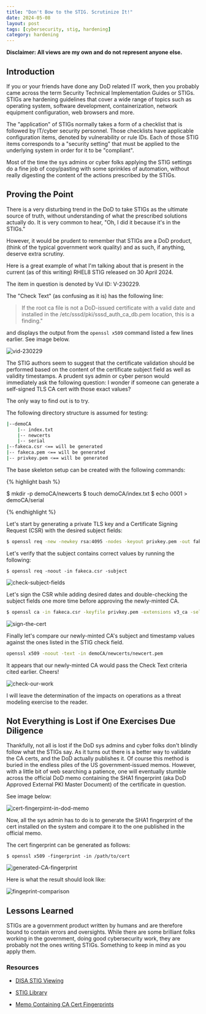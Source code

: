 ```yaml
---
title: "Don't Bow to the STIG. Scrutinize It!"
date: 2024-05-08
layout: post
tags: [cybersecurity, stig, hardening]
category: hardening
---
```


**Disclaimer: All views are my own and do not represent anyone else.**

## Introduction

If you or your friends have done any DoD related IT work, then you probably
came across the term Security Technical Implementation Guides or STIGs.
STIGs are hardening guidelines that cover a wide range of topics such as
operating system, software development, containerization,
network equipment configuration, web browsers and more.


The "application" of STIGs normally takes a form of a checklist that is
followed by IT/cyber security personnel.  Those checklists have applicable
configuration items, denoted by vulnerability or rule IDs. Each of those
STIG items corresponds to a "security setting" that must be applied to
the underlying system in order for it to be "compliant".

Most of the time the sys admins or cyber folks applying the STIG settings
do a fine job of copy/pasting with some sprinkles of automation, without
really digesting the content of the actions prescribed by the STIGs.

## Proving the Point

There is a very disturbing trend in the DoD to take STIGs as the ultimate
source of truth, without understanding of what the prescribed solutions
actually do. It is very common to hear, "Oh, I did it because it's
in the STIGs."

However, it would be prudent to remember that STIGs are a DoD product,
(think of the typical government work quality) and as such, if anything,
deserve extra scrutiny.

Here is a great example of what I'm talking about that is present in
the current (as of this writing) RHEL8 STIG released on 30 April 2024.

The item in question is denoted by Vul ID: V-230229.

The "Check Text" (as confusing as it is) has the following line:

> If the root ca file is not a DoD-issued certificate with a valid date 
> and installed in the /etc/sssd/pki/sssd_auth_ca_db.pem location,
> this is a finding."

and displays the output from the `openssl x509` command listed a few lines
earlier. See image below.

![vid-230229](/assets/images/stig/vid-230229.png)

The STIG authors seem to suggest that the certificate validation should be
performed based on the content of the certificate subject field
as well as validity timestamps. A prudent sys admin or cyber person would
immediately ask the following question: I wonder if someone can generate
a self-signed TLS CA cert with those exact values?

The only way to find out is to try.

The following directory structure is assumed for testing:

```bash
|--demoCA
    |-- index.txt
    |-- newcerts
    |-- serial
|--fakeca.csr <== will be generated
|-- fakeca.pem <== will be generated
|-- privkey.pem <== will be generated
```

The base skeleton setup can be created with the following commands:

{% highlight bash %}

$ mkdir -p demoCA/newcerts
$ touch demoCA/index.txt
$ echo 0001 > demoCA/serial

{% endhighlight %}

Let's start by generating a private TLS key and a Certificate Signing Request
(CSR) with the desired subject fields:

```bash
$ openssl req -new -newkey rsa:4095 -nodes -keyout privkey.pem -out fakeca.csr -batch -subj "/C=US/O=U.S. Government/OU=DoD/OU=PKI/CN=DoD Root CA 3" -addext "basicConstraints=critical,CA:TRUE"
```

Let's verify that the subject contains correct values by running the following:

```
$ openssl req -noout -in fakeca.csr -subject 
```

![check-subject-fields](/assets/images/stig/check-subject-fields.png)


Let's sign the CSR while adding desired dates and double-checking
the subject fields one more time before approving the newly-minted CA.

```bash
$ openssl ca -in fakeca.csr -keyfile privkey.pem -extensions v3_ca -selfsign -policy policy_anything -out demoCA/newcerts/newcert.pem -startdate 20120320184641Z -enddate 20291230184641Z
```

![sign-the-cert](/assets/images/stig/sign-the-cert.png)

Finally let's compare our newly-minted CA's subject and timestamp values
against the ones listed in the STIG check field.

```bash
openssl x509 -noout -text -in demoCA/newcerts/newcert.pem 
```

It appears that our newly-minted CA would pass the Check Text criteria
cited earlier. Cheers!

![check-our-work](/assets/images/stig/check-our-work.png)

I will leave the determination of the impacts on operations as a 
threat modeling exercise to the reader.


## Not Everything is Lost if One Exercises Due Diligence

Thankfully, not all is lost if the DoD sys admins and cyber folks don't blindly
follow what the STIGs say. As it turns out there is a better way to validate 
the CA certs, and the DoD actually publishes it. Of course this method is
buried in the endless piles of the US government-issued memos.
However, with a little bit of web searching a patience,
one will eventually stumble across the official DoD memo containing
the SHA1 fingerprint (aka DoD Approved External PKI Master Document)
of the certificate in question.

See image below:

![cert-fingerpirnt-in-dod-memo](/assets/images/stig/cert-in-the-memo.png)

Now, all the sys admin has to do is to generate the SHA1 fingerprint
of the cert installed on the system and compare it to the one
published in the official memo.

The cert fingerprint can be generated as follows:

```
$ openssl x509 -fingerprint -in /path/to/cert
```

![generated-CA-fingerprint](/assets/images/stig/fingerprint-generated.png)


Here is what the result should look like:

![fingeprint-comparison](/assets/images/stig/fingerpirnt-comparison.png)

## Lessons Learned

STIGs are a government product written by humans and are therefore
bound to contain errors and oversights. While there are some brilliant
folks working in the government, doing good cybersecurity work, they are
probably not the ones writing STIGs. Something to keep in mind as
you apply them.


### Resources

- [DISA STIG Viewing](https://public.cyber.mil/stigs/downloads/?_dl_facet_stigs=stig-viewing)

- [STIG Library](https://public.cyber.mil/stigs/compilations/)

- [Memo Containing CA Cert Fingerprints](https://dl.dod.cyber.mil/wp-content/uploads/pki-pke/pdf/unclass-dod_approved_external_pkis_master_document.pdf)

